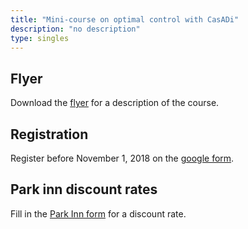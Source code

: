 ```yaml
---
title: "Mini-course on optimal control with CasADi"
description: "no description"
type: singles
---
```


## Flyer

Download the [flyer](leuven2018.pdf) for a description of the course.

## Registration

Register before November 1, 2018 on the [google form](https://goo.gl/forms/MsgP4QzpuGbBTt633).

## Park inn discount rates

Fill in the [Park Inn form](parkinn.pdf) for a discount rate.
